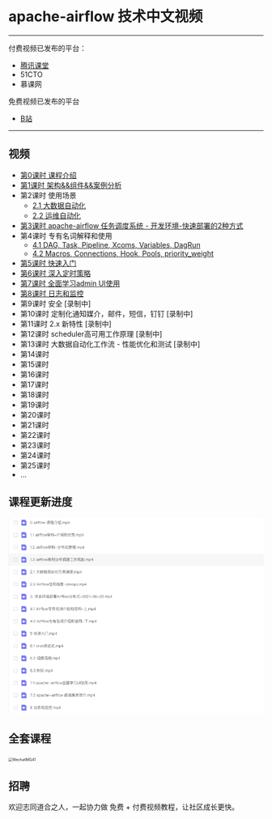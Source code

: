 # apache-airflow 技术中文视频


---

付费视频已发布的平台：
- [腾讯课堂](https://ke.qq.com/course/3583340?taid=12330035066613100)
- 51CTO
- 慕课网


免费视频已发布的平台
- [B站](https://www.bilibili.com/video/BV1gy4y1M7Bt)


---

## 视频

- [第0课时 课程介绍]() 
- [第1课时 架构&&组件&&案例分析]()
- 第2课时 使用场景
  - [2.1 大数据自动化]()
  - [2.2 运维自动化]()
- [第3课时 apache-airflow 任务调度系统 - 开发环境-快速部署的2种方式]()
- 第4课时 专有名词解释和使用
  - [4.1 DAG, Task, Pipeline, Xcoms, Variables, DagRun]()
  - [4.2 Macros, Connections, Hook, Pools, priority_weight]()
- [第5课时 快速入门]()
- [第6课时 深入定时策略]() 
- [第7课时 全面学习admin UI使用]()
- [第8课时 日志和监控]()
- 第9课时 安全 [录制中]
- 第10课时 定制化通知媒介，邮件，短信，钉钉 [录制中]
- 第11课时 2.x 新特性  [录制中]
- 第12课时 scheduler高可用工作原理 [录制中]
- 第13课时 大数据自动化工作流 - 性能优化和测试 [录制中]
- 第14课时 
- 第15课时 
- 第16课时 
- 第17课时 
- 第18课时 
- 第19课时 
- 第20课时 
- 第21课时 
- 第22课时 
- 第23课时 
- 第24课时
- 第25课时 
- ...



## 课程更新进度

![image-20210823102922440](./imgs/image-20210823102922440.png)



## 全套课程

<img src="./imgs/WechatIMG41.jpeg" alt="WechatIMG41" style="zoom: 50%;" />

## 招聘

欢迎志同道合之人，一起协力做 免费 + 付费视频教程，让社区成长更快。

